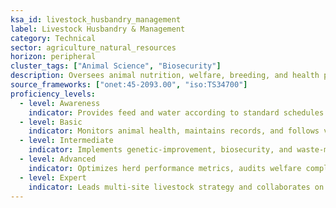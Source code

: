 ```yaml
---
ksa_id: livestock_husbandry_management
label: Livestock Husbandry & Management
category: Technical
sector: agriculture_natural_resources
horizon: peripheral
cluster_tags: ["Animal Science", "Biosecurity"]
description: Oversees animal nutrition, welfare, breeding, and health protocols to ensure efficient and ethical livestock production.
source_frameworks: ["onet:45-2093.00", "iso:TS34700"]
proficiency_levels:
  - level: Awareness
    indicator: Provides feed and water according to standard schedules.
  - level: Basic
    indicator: Monitors animal health, maintains records, and follows vaccination plans.
  - level: Intermediate
    indicator: Implements genetic-improvement, biosecurity, and waste-management programs.
  - level: Advanced
    indicator: Optimizes herd performance metrics, audits welfare compliance, and manages supply contracts.
  - level: Expert
    indicator: Leads multi-site livestock strategy and collaborates on national animal-health policy.
---
```

